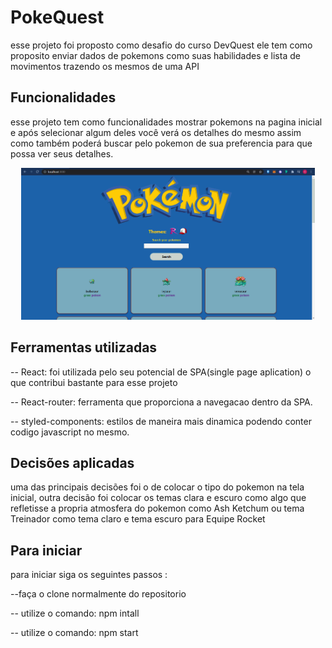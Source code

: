 # PokeQuest

esse projeto foi proposto como desafio do curso DevQuest ele tem como proposito enviar dados de pokemons como suas habilidades e lista de movimentos trazendo os mesmos de uma API

## Funcionalidades

esse projeto tem como funcionalidades mostrar pokemons na pagina inicial e após selecionar algum deles você verá os detalhes do mesmo assim como também poderá buscar pelo pokemon de sua preferencia para que possa ver seus detalhes.

<p align="center"><img width="470" src="src/assets/toReadmeGif.gif"></p>

## Ferramentas utilizadas

-- React: foi utilizada pelo seu potencial de SPA(single page aplication) o que contribui bastante para esse projeto

-- React-router: ferramenta que proporciona a navegacao dentro da SPA.

-- styled-components: estilos de maneira mais dinamica podendo conter codigo javascript no mesmo.

## Decisões aplicadas

uma das principais decisões foi o de colocar o tipo do pokemon na tela inicial, outra decisão foi colocar os temas clara e escuro como algo que refletisse a propria atmosfera do pokemon como Ash Ketchum ou tema Treinador como tema claro e tema escuro para Equipe Rocket

## Para iniciar

para iniciar siga os seguintes passos :

--faça o clone normalmente do repositorio

-- utilize o comando: npm intall

-- utilize o comando: npm start
